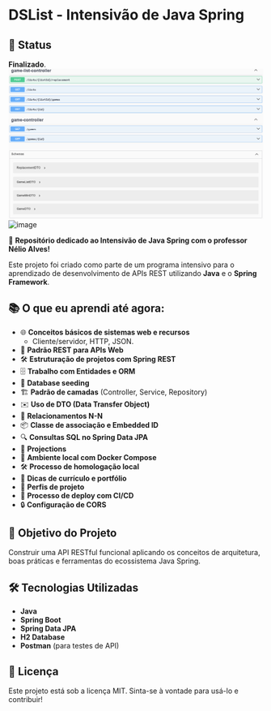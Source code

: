 # DSList - Intensivão de Java Spring

## 🚧 Status

**Finalizado**.
![img.png](img.png)
![image](https://github.com/user-attachments/assets/cb7a967c-81b2-4c36-a562-9db48a850767)

🚀 **Repositório dedicado ao Intensivão de Java Spring com o professor Nélio Alves!**

Este projeto foi criado como parte de um programa intensivo para o aprendizado de desenvolvimento de APIs REST
utilizando **Java** e o **Spring Framework**.

## 📚 O que eu aprendi até agora:

- 🌐 **Conceitos básicos de sistemas web e recursos**
    - Cliente/servidor, HTTP, JSON.
- 📜 **Padrão REST para APIs Web**
- 🛠️ **Estruturação de projetos com Spring REST**
- 🗄️ **Trabalho com Entidades e ORM**
- 🌱 **Database seeding**
- 🏗️ **Padrão de camadas** (Controller, Service, Repository)
- ✉️ **Uso de DTO (Data Transfer Object)**
- 🔗 **Relacionamentos N-N**
- 📦 **Classe de associação e Embedded ID**
- 🔍 **Consultas SQL no Spring Data JPA**
- 🎯 **Projections**
- 🐳 **Ambiente local com Docker Compose**
- 🛠️ **Processo de homologação local**
- 📝 **Dicas de currículo e portfólio**
- 📂 **Perfis de projeto**
- 🚀 **Processo de deploy com CI/CD**
- 🔒 **Configuração de CORS**

## 📌 Objetivo do Projeto

Construir uma API RESTful funcional aplicando os conceitos de arquitetura, boas práticas e ferramentas do ecossistema
Java Spring.

## 🛠️ Tecnologias Utilizadas

- **Java**
- **Spring Boot**
- **Spring Data JPA**
- **H2 Database**
- **Postman** (para testes de API)

## 📝 Licença

Este projeto está sob a licença MIT. Sinta-se à vontade para usá-lo e contribuir!  
